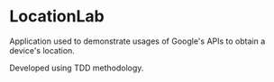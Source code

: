 # LocationLab

Application used to demonstrate usages of Google's  APIs to obtain a device's location.

Developed using TDD methodology.
